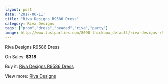 ```yaml
---
layout: post
date: '2017-06-11'
title: "Riva Designs R9586 Dress"
category: Riva Designs
tags: ["prom","dress","beaded","riva","party"]
image: http://www.lustparties.com/8098-thickbox_default/riva-designs-r9586-dress.jpg
---
```

Riva Designs R9586 Dress

On Sales: **$318**
<a href="https://www.lustparties.com/en/riva-designs/2713-riva-designs-r9586-dress.html"><amp-img layout="responsive" width="600" height="600" src="//www.lustparties.com/8098-thickbox_default/riva-designs-r9586-dress.jpg" alt="Riva Designs R9586 Dress 0" /></a>
<a href="https://www.lustparties.com/en/riva-designs/2713-riva-designs-r9586-dress.html"><amp-img layout="responsive" width="600" height="600" src="//www.lustparties.com/8100-thickbox_default/riva-designs-r9586-dress.jpg" alt="Riva Designs R9586 Dress 1" /></a>
<a href="https://www.lustparties.com/en/riva-designs/2713-riva-designs-r9586-dress.html"><amp-img layout="responsive" width="600" height="600" src="//www.lustparties.com/8099-thickbox_default/riva-designs-r9586-dress.jpg" alt="Riva Designs R9586 Dress 2" /></a>

Buy it: [Riva Designs R9586 Dress](https://www.lustparties.com/en/riva-designs/2713-riva-designs-r9586-dress.html "Riva Designs R9586 Dress")

View more: [Riva Designs](https://www.lustparties.com/en/6-riva-designs "Riva Designs")